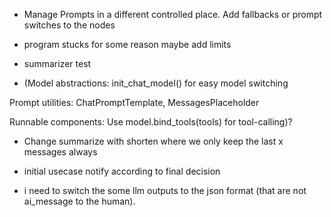 
- Manage Prompts in a different controlled place. Add fallbacks or prompt switches to the nodes
- program stucks for some reason maybe add limits

- summarizer test

- (Model abstractions: init_chat_model() for easy model switching

Prompt utilities: ChatPromptTemplate, MessagesPlaceholder

Runnable components: Use model.bind_tools(tools) for tool-calling)?

- Change summarize with shorten where we only keep the last x messages always

- initial usecase notify according to final decision

- i need to switch the some llm outputs to the json format (that are not ai_message to the human).